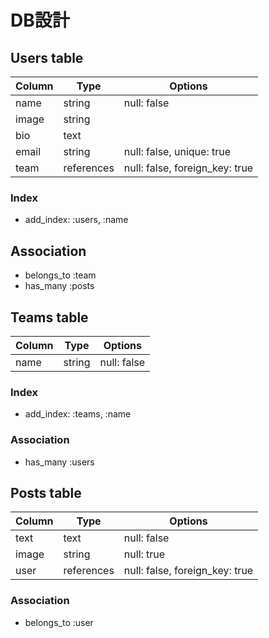 # DB設計

## Users table

|Column|Type|Options|
|------|----|-------|
|name|string|null: false|
|image|string||
|bio|text||
|email|string|null: false, unique: true|
|team|references|null: false, foreign_key: true|

### Index

- add_index: :users, :name

## Association

- belongs_to :team
- has_many :posts

## Teams table

|Column|Type|Options|
|------|----|-------|
|name|string|null: false|

### Index

- add_index: :teams, :name

### Association

- has_many :users

## Posts table

|Column|Type|Options|
|------|----|-------|
|text|text|null: false|
|image|string|null: true|
|user|references|null: false, foreign_key: true|

### Association

- belongs_to :user

